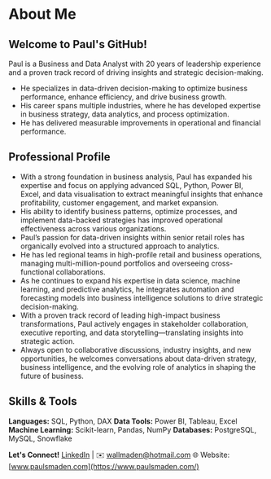 # About Me

## Welcome to Paul's GitHub!

Paul is a Business and Data Analyst with 20 years of leadership experience and a proven track record of driving insights and strategic decision-making.

- He specializes in data-driven decision-making to optimize business performance, enhance efficiency, and drive business growth.
- His career spans multiple industries, where he has developed expertise in business strategy, data analytics, and process optimization.
- He has delivered measurable improvements in operational and financial performance.

## Professional Profile

- With a strong foundation in business analysis, Paul has expanded his expertise and focus on applying advanced SQL, Python, Power BI, Excel, and 
data visualisation to extract meaningful insights that enhance profitability, customer engagement, and market expansion.
- His ability to identify business patterns, optimize processes, and implement data-backed strategies has improved operational effectiveness across various organizations.
- Paul’s passion for data-driven insights within senior retail roles has organically evolved into a structured approach to analytics.
- He has led regional teams in high-profile retail and business operations, managing multi-million-pound portfolios and overseeing cross-functional collaborations.
- As he continues to expand his expertise in data science, machine learning, and predictive analytics, he integrates automation and 
forecasting models into business intelligence solutions to drive strategic decision-making.
- With a proven track record of leading high-impact business transformations, Paul actively engages in stakeholder collaboration, executive reporting, 
and data storytelling—translating insights into strategic action. 
- Always open to collaborative discussions, industry insights, and new opportunities, he welcomes conversations about data-driven strategy, business intelligence, and 
the evolving role of analytics in shaping the future of business.

## Skills & Tools
**Languages:** SQL, Python, DAX 
**Data Tools:** Power BI, Tableau, Excel  
**Machine Learning:** Scikit-learn, Pandas, NumPy 
**Databases:** PostgreSQL, MySQL, Snowflake  

 **Let's Connect!** 
 [LinkedIn](https://www.linkedin.com/in/paul-maden-9a1a34a2) | ✉️ wallmaden@hotmail.com
🌐 Website: [www.paulsmaden.com](https://www.paulsmaden.com/)



